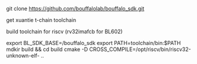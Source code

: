 
git clone https://github.com/bouffalolab/bouffalo_sdk.git

get xuantie t-chain toolchain

build toolchain for riscv (rv32imafcb for BL602)

export BL_SDK_BASE=/bouffalo_sdk
export PATH=toolchain/bin:$PATH
mdkir build && cd build
cmake -D CROSS_COMPILE=/opt/riscv/bin/riscv32-unknown-elf- ..
